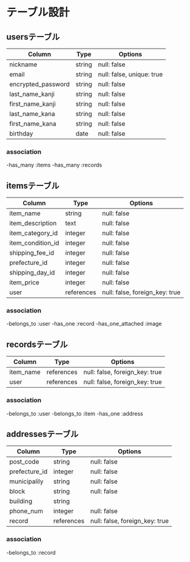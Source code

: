 # テーブル設計

## usersテーブル

| Column             | Type      | Options                     |
|--------------------|-----------|-----------------------------|
| nickname           | string    | null: false                 |
| email              | string    | null: false, unique: true   |
| encrypted_password | string    | null: false                 |
| last_name_kanji    | string    | null: false                 |
| first_name_kanji   | string    | null: false                 |
| last_name_kana     | string    | null: false                 |
| first_name_kana    | string    | null: false                 |
| birthday           | date      | null: false                 |

### association

-has_many :items
-has_many :records

## itemsテーブル

| Column            | Type       | Options                             |
|-------------------|------------|-------------------------------------|
| item_name         | string     | null: false                         |
| item_description  | text       | null: false                         |
| item_category_id  | integer    | null: false                         |
| item_condition_id | integer    | null: false                         |
| shipping_fee_id   | integer    | null: false                         |
| prefecture_id     | integer    | null: false                         |
| shipping_day_id   | integer    | null: false                         |
| item_price        | integer    | null: false                         |
| user              | references | null: false, foreign_key: true      |

### association

-belongs_to :user
-has_one :record
-has_one_attached :image

## recordsテーブル

| Column         | Type          | Options                         |
|----------------|---------------|---------------------------------|
| item_name      | references    | null: false, foreign_key: true  |
| user           | references    | null: false, foreign_key: true  |

### association

-belongs_to :user
-belongs_to :item
-has_one :address

## addressesテーブル

| Column         | Type         | Options                           |
|----------------|--------------|-----------------------------------|
| post_code      | string       | null: false                       |
| prefecture_id  | integer      | null: false                       |
| municipalily   | string       | null: false                       |
| block          | string       | null: false                       |
| building       | string       |                                   |
| phone_num      | integer      | null: false                       |
| record         | references   | null: false, foreign_key: true    |

### association

-belongs_to :record